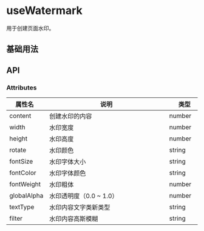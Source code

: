 # useWatermark

用于创建页面水印。

## 基础用法

<preview path="../../components/sunWaterMark/index.vue" title="基本使用" description="可配置参数来实现想要的水印。"></preview>

## API

### Attributes

| <div style="width: 80px">属性名</div> | <div style="width: 300px">说明</div> | <div style="width: 80px">类型</div> | <div style="width: 80px">默认 </div> |
| ------------------------------------- | ------------------------------------ | ----------------------------------- | ------------------------------------ |
| content                               | 创建水印的内容                       | number                              | gavin gu                             |
| width                                 | 水印宽度                             | number                              | 200                                  |
| height                                | 水印高度                             | number                              | 200                                  |
| rotate                                | 水印颜色                             | string                              | 45                                   |
| fontSize                              | 水印字体大小                         | string                              | 25                                   |
| fontColor                             | 水印字体颜色                         | string                              | #3963bc                              |
| fontWeight                            | 水印粗体                             | number                              | 400                                  |
| globalAlpha                           | 水印透明度（0.0 ~ 1.0）              | number                              | 0.4                                  |
| textType                              | 水印内容文字类新类型                 | string                              | stroke                               |
| filter                                | 水印内容高斯模糊                     | string                              | blur(2px)                            |

